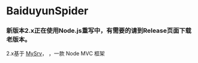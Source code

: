 # BaiduyunSpider
### 新版本2.x正在使用Node.js重写中，有需要的请到Release页面下载老版本。



2.x基于 [MySrv](https://github.com/k1995/mysrv)， ，一款 Node MVC 框架



